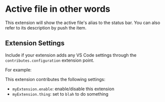 # Active file in other words

This extension will show the active file's alias to the status bar. You can also refer to its description by push the item.

## Extension Settings

Include if your extension adds any VS Code settings through the `contributes.configuration` extension point.

For example:

This extension contributes the following settings:

- `myExtension.enable`: enable/disable this extension
- `myExtension.thing`: set to `blah` to do something
